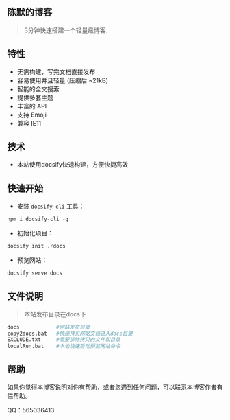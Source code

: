 ## 陈默的博客

> 3分钟快速搭建一个轻量级博客.

## 特性

- 无需构建，写完文档直接发布
- 容易使用并且轻量 (压缩后 ~21kB)
- 智能的全文搜索
- 提供多套主题
- 丰富的 API
- 支持 Emoji
- 兼容 IE11

## 技术

- 本站使用docsify快速构建，方便快捷高效

## 快速开始

- 安装 `docsify-cli` 工具：

```javascript
npm i docsify-cli -g
```

- 初始化项目：

```javascript
docsify init ./docs
```

- 预览网站：

```javascript
docsify serve docs
```

## 文件说明

> 本站发布目录在docs下

```bash
docs			#网站发布目录
copy2docs.bat 	#快速拷贝网站文档进入docs目录
EXCLUDE.txt 	#需要排除拷贝的文件和目录
localRun.bat 	#本地快速启动预览网站命令
```

## 帮助

如果你觉得本博客说明对你有帮助，或者您遇到任何问题，可以联系本博客作者有偿帮助。

QQ：565036413



